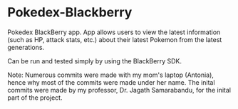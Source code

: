 # Pokedex-Blackberry
Pokedex BlackBerry app. App allows users to view the latest information (such as HP, attack stats, etc.) about their latest Pokemon from the latest generations. 

Can be run and tested simply by using the BlackBerry SDK. 


Note: Numerous commits were made with my mom's laptop (Antonia), hence why most of the commits were made under her name. The inital commits were made by my professor, Dr. Jagath Samarabandu, for the inital part of the project. 
